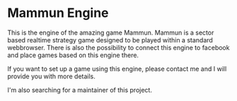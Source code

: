 Mammun Engine
=============

This is the engine of the amazing game Mammun.
Mammun is a sector based realtime strategy game designed to be played within a standard webbrowser. There is also the possibility to connect this engine to facebook and place games based on this engine there.

If you want to set up a game using this engine, please contact me and I will provide you with more details.

I'm also searching for a maintainer of this project.
